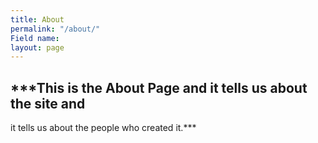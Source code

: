 ```yaml
---
title: About
permalink: "/about/"
Field name: 
layout: page
---
```


## ***This is the About Page and it tells us about the site and <space><space>
it tells us about the people who created it.***

